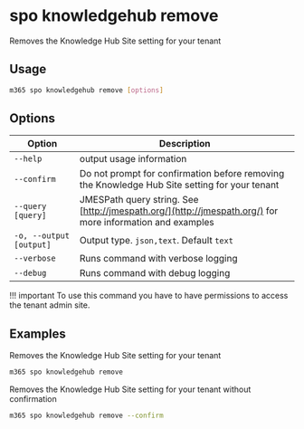 # spo knowledgehub remove

Removes the Knowledge Hub Site setting for your tenant

## Usage

```sh
m365 spo knowledgehub remove [options]
```

## Options

Option|Description
------|-----------
`--help`|output usage information
`--confirm`|Do not prompt for confirmation before removing the Knowledge Hub Site setting for your tenant
`--query [query]`|JMESPath query string. See [http://jmespath.org/](http://jmespath.org/) for more information and examples
`-o, --output [output]`|Output type. `json,text`. Default `text`
`--verbose`|Runs command with verbose logging
`--debug`|Runs command with debug logging

!!! important
    To use this command you have to have permissions to access the tenant admin site.

## Examples

Removes the Knowledge Hub Site setting for your tenant

```sh
m365 spo knowledgehub remove
```

Removes the Knowledge Hub Site setting for your tenant without confirmation

```sh
m365 spo knowledgehub remove --confirm
```
